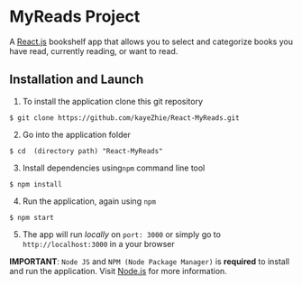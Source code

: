 # MyReads Project

A [React.js]() bookshelf app that allows you to select and categorize books you have read, currently reading, or want to read.

## Installation and Launch

1. To install the application clone this git repository

```
$ git clone https://github.com/kayeZhie/React-MyReads.git 
```

2. Go into the application folder

```
$ cd  (directory path) "React-MyReads"
```

3. Install dependencies using`npm` command line tool

```
$ npm install
```

4. Run the application, again using `npm`

```
$ npm start
```

5. The app will run *locally* on `port: 3000` or simply go to `http://localhost:3000` in a your browser

**IMPORTANT**: `Node JS` and `NPM (Node Package Manager)` is **required** to install and run the application. Visit [Node.js](https://nodejs.org/) for more information.

